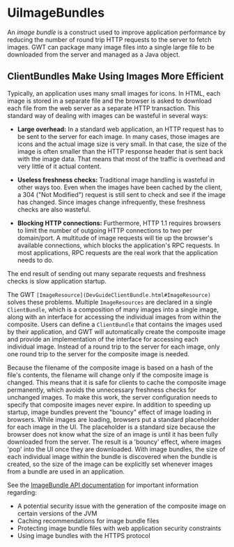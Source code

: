 UiImageBundles
===

An _image bundle_ is a construct used to improve application performance by reducing the number of round trip HTTP requests to the server to fetch images. GWT can package
many image files into a single large file to be downloaded from the server and managed as a Java object.

## ClientBundles Make Using Images More Efficient

Typically, an application uses many small images for icons. In HTML, each image is stored in a separate file and the browser is asked to download each file from the web server
as a separate HTTP transaction. This standard way of dealing with images can be wasteful in several ways:

*   **Large overhead:** In a standard web application, an HTTP request has to be sent to the server for each image. In many cases, those images are icons and the
actual image size is very small. In that case, the size of the image is often smaller than the HTTP response header that is sent back with the image data. That means that most of
the traffic is overhead and very little of it actual content.

*   **Useless freshness checks:** Traditional image handling is wasteful in other ways too. Even when the images have been cached by the client, a 304 ("Not
Modified") request is still sent to check and see if the image has changed. Since images change infrequently, these freshness checks are also wasteful.

*   **Blocking HTTP connections:** Furthermore, HTTP 1.1 requires browsers to limit the number of outgoing HTTP connections to two per domain/port. A multitude of
image requests will tie up the browser's available connections, which blocks the application's RPC requests. In most applications, RPC requests are the real work that the
application needs to do.

The end result of sending out many separate requests and freshness checks is slow application startup.

The GWT `[ImageResource](DevGuideClientBundle.html#ImageResource)` solves these problems. Multiple `ImageResources` are declared in a single `ClientBundle`, which is a composition of many images into a single image, along with an interface for accessing the individual
images from within the composite. Users can define a `ClientBundle` that contains the images used by their application, and GWT will automatically create the composite image and
provide an implementation of the interface for accessing each individual image. Instead of a round trip to the server for each image, only one round trip to the server for the
composite image is needed.

Because the filename of the composite image is based on a hash of the file's contents, the filename will change only if the composite image is changed. This means that it is
safe for clients to cache the composite image permanently, which avoids the unnecessary freshness checks for unchanged images. To make this work, the server configuration needs to
specify that composite images never expire. In addition to speeding up startup, image bundles prevent the "bouncy" effect of image loading in browsers. While images are loading,
browsers put a standard placeholder for each image in the UI. The placeholder is a standard size because the browser does not know what the size of an image is until it has been
fully downloaded from the server. The result is a 'bouncy' effect, where images 'pop' into the UI once they are downloaded. With image bundles, the size of each individual image
within the bundle is discovered when the bundle is created, so the size of the image can be explicitly set whenever images from a bundle are used in an application.

See the [ImageBundle
API documentation](/javadoc/latest/com/google/gwt/user/client/ui/ImageBundle.html) for important information regarding:

*   A potential security issue with the generation of the composite image on certain versions of the JVM
*   Caching recommendations for image bundle files
*   Protecting image bundle files with web application security constraints
*   Using image bundles with the HTTPS protocol
